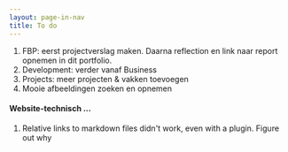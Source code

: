 ```yaml
---
layout: page-in-nav
title: To do
---
```


1. FBP: eerst projectverslag maken. Daarna reflection en link naar report opnemen in dit portfolio.
1. Development: verder vanaf Business
1. Projects: meer projecten & vakken toevoegen
1. Mooie afbeeldingen zoeken en opnemen

#### Website-technisch ...

1. Relative links to markdown files didn't work, even with a plugin. Figure out why
